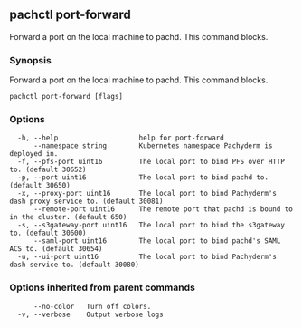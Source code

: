 ## pachctl port-forward

Forward a port on the local machine to pachd. This command blocks.

### Synopsis

Forward a port on the local machine to pachd. This command blocks.

```
pachctl port-forward [flags]
```

### Options

```
  -h, --help                    help for port-forward
      --namespace string        Kubernetes namespace Pachyderm is deployed in.
  -f, --pfs-port uint16         The local port to bind PFS over HTTP to. (default 30652)
  -p, --port uint16             The local port to bind pachd to. (default 30650)
  -x, --proxy-port uint16       The local port to bind Pachyderm's dash proxy service to. (default 30081)
      --remote-port uint16      The remote port that pachd is bound to in the cluster. (default 650)
  -s, --s3gateway-port uint16   The local port to bind the s3gateway to. (default 30600)
      --saml-port uint16        The local port to bind pachd's SAML ACS to. (default 30654)
  -u, --ui-port uint16          The local port to bind Pachyderm's dash service to. (default 30080)
```

### Options inherited from parent commands

```
      --no-color   Turn off colors.
  -v, --verbose    Output verbose logs
```

